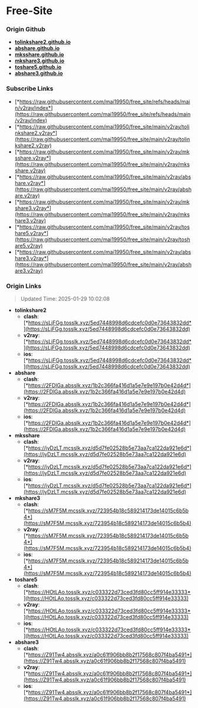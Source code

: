 # Free-Site

### Origin Github

- [**tolinkshare2.github.io**](https://github.com/tolinkshare2/tolinkshare2.github.io)
- [**abshare.github.io**](https://github.com/abshare/abshare.github.io)
- [**mksshare.github.io**](https://github.com/mksshare/mksshare.github.io)
- [**mkshare3.github.io**](https://github.com/mkshare3/mkshare3.github.io)
- [**toshare5.github.io**](https://github.com/toshare5/toshare5.github.io)
- [**abshare3.github.io**](https://github.com/abshare3/abshare3.github.io)

### Subscribe Links

- [*https://raw.githubusercontent.com/mai19950/free_site/refs/heads/main/v2ray/index*](https://raw.githubusercontent.com/mai19950/free_site/refs/heads/main/v2ray/index)
- [*https://raw.githubusercontent.com/mai19950/free_site/main/v2ray/tolinkshare2.v2ray*](https://raw.githubusercontent.com/mai19950/free_site/main/v2ray/tolinkshare2.v2ray)
- [*https://raw.githubusercontent.com/mai19950/free_site/main/v2ray/mksshare.v2ray*](https://raw.githubusercontent.com/mai19950/free_site/main/v2ray/mksshare.v2ray)
- [*https://raw.githubusercontent.com/mai19950/free_site/main/v2ray/abshare.v2ray*](https://raw.githubusercontent.com/mai19950/free_site/main/v2ray/abshare.v2ray)
- [*https://raw.githubusercontent.com/mai19950/free_site/main/v2ray/mkshare3.v2ray*](https://raw.githubusercontent.com/mai19950/free_site/main/v2ray/mkshare3.v2ray)
- [*https://raw.githubusercontent.com/mai19950/free_site/main/v2ray/toshare5.v2ray*](https://raw.githubusercontent.com/mai19950/free_site/main/v2ray/toshare5.v2ray)
- [*https://raw.githubusercontent.com/mai19950/free_site/main/v2ray/abshare3.v2ray*](https://raw.githubusercontent.com/mai19950/free_site/main/v2ray/abshare3.v2ray)

### Origin Links

> Updated Time: 2025-01-29 10:02:08

- **tolinkshare2**
  - **clash**: [*https://sLjFGg.tosslk.xyz/5ed7448998d6cdcefc0d0e73643832dd*](https://sLjFGg.tosslk.xyz/5ed7448998d6cdcefc0d0e73643832dd)
  - **v2ray**: [*https://sLjFGg.tosslk.xyz/5ed7448998d6cdcefc0d0e73643832dd*](https://sLjFGg.tosslk.xyz/5ed7448998d6cdcefc0d0e73643832dd)
  - **ios**: [*https://sLjFGg.tosslk.xyz/5ed7448998d6cdcefc0d0e73643832dd*](https://sLjFGg.tosslk.xyz/5ed7448998d6cdcefc0d0e73643832dd)
- **abshare**
  - **clash**: [*https://2FDlGa.absslk.xyz/1b2c366fa416d1a5e7e9e197b0e42d4d*](https://2FDlGa.absslk.xyz/1b2c366fa416d1a5e7e9e197b0e42d4d)
  - **v2ray**: [*https://2FDlGa.absslk.xyz/1b2c366fa416d1a5e7e9e197b0e42d4d*](https://2FDlGa.absslk.xyz/1b2c366fa416d1a5e7e9e197b0e42d4d)
  - **ios**: [*https://2FDlGa.absslk.xyz/1b2c366fa416d1a5e7e9e197b0e42d4d*](https://2FDlGa.absslk.xyz/1b2c366fa416d1a5e7e9e197b0e42d4d)
- **mksshare**
  - **clash**: [*https://jyDzLT.mcsslk.xyz/d5d7fe02528b5e73aa7ca122da921e6d*](https://jyDzLT.mcsslk.xyz/d5d7fe02528b5e73aa7ca122da921e6d)
  - **v2ray**: [*https://jyDzLT.mcsslk.xyz/d5d7fe02528b5e73aa7ca122da921e6d*](https://jyDzLT.mcsslk.xyz/d5d7fe02528b5e73aa7ca122da921e6d)
  - **ios**: [*https://jyDzLT.mcsslk.xyz/d5d7fe02528b5e73aa7ca122da921e6d*](https://jyDzLT.mcsslk.xyz/d5d7fe02528b5e73aa7ca122da921e6d)
- **mkshare3**
  - **clash**: [*https://sM7F5M.mcsslk.xyz/723954b18c589214173de14015c6b5b4*](https://sM7F5M.mcsslk.xyz/723954b18c589214173de14015c6b5b4)
  - **v2ray**: [*https://sM7F5M.mcsslk.xyz/723954b18c589214173de14015c6b5b4*](https://sM7F5M.mcsslk.xyz/723954b18c589214173de14015c6b5b4)
  - **ios**: [*https://sM7F5M.mcsslk.xyz/723954b18c589214173de14015c6b5b4*](https://sM7F5M.mcsslk.xyz/723954b18c589214173de14015c6b5b4)
- **toshare5**
  - **clash**: [*https://HOtLAo.tosslk.xyz/c033322d73ced3fd80cc5ff914e33333*](https://HOtLAo.tosslk.xyz/c033322d73ced3fd80cc5ff914e33333)
  - **v2ray**: [*https://HOtLAo.tosslk.xyz/c033322d73ced3fd80cc5ff914e33333*](https://HOtLAo.tosslk.xyz/c033322d73ced3fd80cc5ff914e33333)
  - **ios**: [*https://HOtLAo.tosslk.xyz/c033322d73ced3fd80cc5ff914e33333*](https://HOtLAo.tosslk.xyz/c033322d73ced3fd80cc5ff914e33333)
- **abshare3**
  - **clash**: [*https://Z91Tw4.absslk.xyz/a0c61f906bb8b2f17568c807f4ba5491*](https://Z91Tw4.absslk.xyz/a0c61f906bb8b2f17568c807f4ba5491)
  - **v2ray**: [*https://Z91Tw4.absslk.xyz/a0c61f906bb8b2f17568c807f4ba5491*](https://Z91Tw4.absslk.xyz/a0c61f906bb8b2f17568c807f4ba5491)
  - **ios**: [*https://Z91Tw4.absslk.xyz/a0c61f906bb8b2f17568c807f4ba5491*](https://Z91Tw4.absslk.xyz/a0c61f906bb8b2f17568c807f4ba5491)
